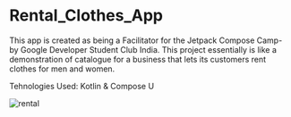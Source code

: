 # Rental_Clothes_App
This app is created as being a Facilitator for the Jetpack Compose Camp- by Google Developer Student Club India. This project essentially is like a demonstration of catalogue for a business that lets its customers rent clothes for men and women.

Tehnologies Used: Kotlin & Compose U


![rental](https://github.com/trivedi-khushi/Rental_Clothes_App/assets/76205733/3a35bc0c-60c1-48d3-aa56-58efbeba6064)

